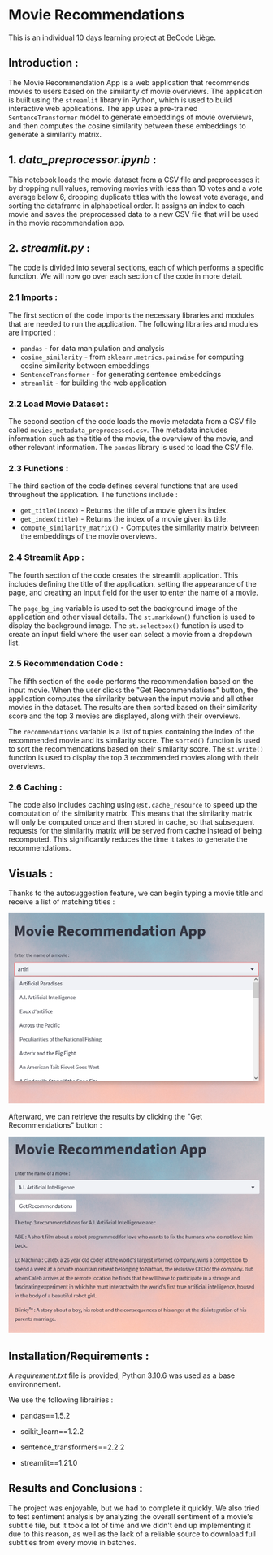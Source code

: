 # Movie Recommendations

This is an individual 10 days learning project at BeCode Liège.

## Introduction :

The Movie Recommendation App is a web application that recommends movies to users based on the similarity of movie overviews. The application is built using the `streamlit` library in Python, which is used to build interactive web applications. The app uses a pre-trained `SentenceTransformer` model to generate embeddings of movie overviews, and then computes the cosine similarity between these embeddings to generate a similarity matrix.

## 1. *data_preprocessor.ipynb* :

This notebook loads the movie dataset from a CSV file and preprocesses it by 
dropping null values, removing movies with less than 10 votes and a vote average below 6, dropping duplicate titles with the lowest vote average, and sorting the dataframe in alphabetical order. It assigns an index to each movie and saves the preprocessed data to a new CSV file that will be used in the movie recommendation app.

## 2. *streamlit.py* :

The code is divided into several sections, each of which performs a specific function. We will now go over each section of the code in more detail.

### 2.1 Imports :

The first section of the code imports the necessary libraries and modules that are needed to run the application. The following libraries and modules are imported :

- `pandas` - for data manipulation and analysis
- `cosine_similarity` - from `sklearn.metrics.pairwise` for computing cosine similarity between embeddings
- `SentenceTransformer` - for generating sentence embeddings
- `streamlit` - for building the web application

### 2.2 Load Movie Dataset :

The second section of the code loads the movie metadata from a CSV file called `movies_metadata_preprocessed.csv`. The metadata includes information such as the title of the movie, the overview of the movie, and other relevant information. The `pandas` library is used to load the CSV file.

### 2.3 Functions :

The third section of the code defines several functions that are used throughout the application. The functions include :

- `get_title(index)` - Returns the title of a movie given its index.
- `get_index(title)` - Returns the index of a movie given its title.
- `compute_similarity_matrix()` - Computes the similarity matrix between the embeddings of the movie overviews.

### 2.4 Streamlit App :

The fourth section of the code creates the streamlit application. This includes defining the title of the application, setting the appearance of the page, and creating an input field for the user to enter the name of a movie.

The `page_bg_img` variable is used to set the background image of the application and other visual details. The `st.markdown()` function is used to display the background image. The `st.selectbox()` function is used to create an input field where the user can select a movie from a dropdown list.

### 2.5 Recommendation Code :

The fifth section of the code performs the recommendation based on the input movie. When the user clicks the "Get Recommendations" button, the application computes the similarity between the input movie and all other movies in the dataset. The results are then sorted based on their similarity score and the top 3 movies are displayed, along with their overviews.

The `recommendations` variable is a list of tuples containing the index of the recommended movie and its similarity score. The `sorted()` function is used to sort the recommendations based on their similarity score. The `st.write()` function is used to display the top 3 recommended movies along with their overviews.

### 2.6 Caching :

The code also includes caching using `@st.cache_resource` to speed up the computation of the similarity matrix. This means that the similarity matrix will only be computed once and then stored in cache, so that subsequent requests for the similarity matrix will be served from cache instead of being recomputed. This significantly reduces the time it takes to generate the recommendations.

## Visuals :

Thanks to the autosuggestion feature, we can begin typing a movie title and receive a list of matching titles :

![dropdown.png](./visuals/dropdown.png)



Afterward, we can retrieve the results by clicking the "Get Recommendations" button :

![results.png](./visuals/results.png)



## Installation/Requirements :

A *requirement.txt* file is provided, Python 3.10.6 was used as a base environnement.

We use the following librairies :

* pandas==1.5.2

* scikit_learn==1.2.2

* sentence_transformers==2.2.2

* streamlit==1.21.0

## Results and Conclusions :

The project was enjoyable, but we had to complete it quickly. We also tried to test sentiment analysis by analyzing the overall sentiment of a movie's subtitle file, but it took a lot of time and we didn't end up implementing it due to this reason, as well as the lack of a reliable source to download full subtitles from every movie in batches.
